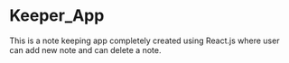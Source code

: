 # Keeper_App
This is a note keeping app completely created using React.js where user can add new note and can delete a note.
